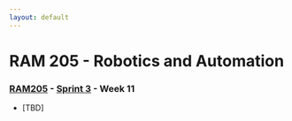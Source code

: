 ```yaml
---
layout: default
---
```


# RAM 205 - Robotics and Automation

### [RAM205](../../) - [Sprint 3](../) - Week 11

- [TBD]

